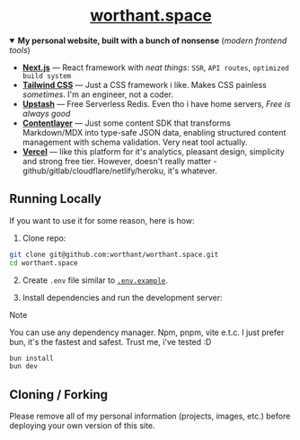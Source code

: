 <div align="center">
    <a href="https://worthant.space"><h1 align="center">worthant.space</h1></a>

</div>

<details open>
    <summary><b>My personal website, built with a bunch of nonsense</b> (<i>modern frontend tools</i>)</summary>

- **[Next.js](https://nextjs.org/)** — React framework with _neat things_:
  `SSR`, `API routes`, `optimized build system`
- **[Tailwind CSS](https://tailwindcss.com/)** — Just a CSS framework i like.
  Makes CSS painless _sometimes_. I'm an engineer, not a coder.
- **[Upstash](https://upstash.com)** — Free Serverless Redis. Even tho i have
  home servers, _Free is always good_
- **[Contentlayer](https://www.contentlayer.dev/)** — Just some content SDK that
  transforms Markdown/MDX into type-safe JSON data, enabling structured content
  management with schema validation. Very neat tool actually.
- **[Vercel](https://vercel.com/)** — like this platform for it's analytics,
  pleasant design, simplicity and strong free tier. However, doesn't really
  matter - github/gitlab/cloudflare/netlify/heroku, it's whatever.

</details>

## Running Locally

If you want to use it for some reason, here is how:

1. Clone repo:

```bash
git clone git@github.com:worthant/worthant.space.git
cd worthant.space
```

2. Create `.env` file similar to
   [`.env.example`](https://github.com/worthant/worthant.space/blob/main/.env.example).

3. Install dependencies and run the development server:

> [!NOTE]  
> You can use any dependency manager. Npm, pnpm, vite e.t.c. I just prefer bun,
> it's the fastest and safest. Trust me, i've tested :D

```bash
bun install
bun dev
```

## Cloning / Forking

Please remove all of my personal information (projects, images, etc.) before
deploying your own version of this site.
